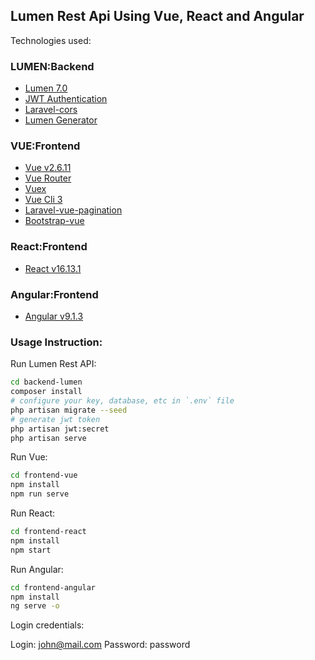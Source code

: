 ## Lumen Rest Api Using Vue, React and Angular

Technologies used:

### LUMEN:Backend
  - [Lumen 7.0](https://lumen.laravel.com/docs/7.x)
  - [JWT Authentication](https://github.com/tymondesigns/jwt-auth)
  - [Laravel-cors](https://github.com/fruitcake/laravel-cors)
  - [Lumen Generator](https://packagist.org/packages/flipbox/lumen-generator)

### VUE:Frontend
  - [Vue v2.6.11](https://vuejs.org/)
  - [Vue Router](https://router.vuejs.org/)
  - [Vuex](https://vuex.vuejs.org/)
  - [Vue Cli 3](https://cli.vuejs.org/)
  - [Laravel-vue-pagination](https://github.com/gilbitron/laravel-vue-pagination)
  - [Bootstrap-vue](https://bootstrap-vue.js.org/)

### React:Frontend
  - [React v16.13.1](https://reactjs.org/)


### Angular:Frontend
  - [Angular v9.1.3](https://angular.io/)



### Usage Instruction:

Run Lumen Rest API:

```bash
cd backend-lumen
composer install
# configure your key, database, etc in `.env` file
php artisan migrate --seed
# generate jwt token
php artisan jwt:secret
php artisan serve
```

Run Vue:

```bash
cd frontend-vue
npm install
npm run serve
```
Run React:

```bash
cd frontend-react
npm install
npm start
```

Run Angular:

```bash
cd frontend-angular
npm install
ng serve -o
```

Login credentials:

Login: john@mail.com
Password: password

